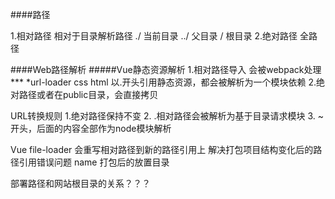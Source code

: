 ####路径

1.相对路径 相对于目录解析路径
./ 当前目录
../ 父目录
/ 根目录 
2.绝对路径 全路径

####Web路径解析
#####Vue静态资源解析
1.相对路径导入 会被webpack处理 ***
  *url-loader
  css
  html
  以.开头引用静态资源，都会被解析为一个模块依赖
2.绝对路径或者在public目录，会直接拷贝

URL转换规则
    1.绝对路径保持不变
    2. .相对路径会被解析为基于目录请求模块
    3. ~开头，后面的内容全部作为node模块解析


Vue file-loader 会重写相对路径到新的路径引用上
解决打包项目结构变化后的路径引用错误问题
name 打包后的放置目录    

部署路径和网站根目录的关系？？？